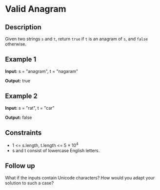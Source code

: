 # Valid Anagram

## Description

Given two strings `s` and `t`, return `true` if `t` is an anagram of `s`, and `false` otherwise.

## Example 1

**Input:**
s = "anagram", t = "nagaram"

**Output:**
true

## Example 2

**Input:**
s = "rat", t = "car"

**Output:**
false

## Constraints

- 1 <= s.length, t.length <= 5 × 10<sup>4</sup>
- s and t consist of lowercase English letters.

## Follow up

What if the inputs contain Unicode characters? How would you adapt your solution to such a case?

